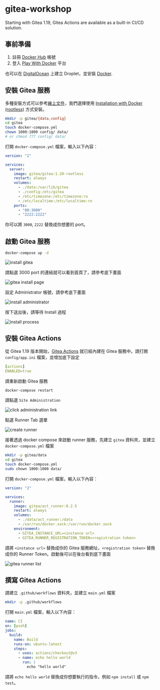 # gitea-workshop

Starting with Gitea 1.19,  Gitea Actions are available as a built-in CI/CD solution.

## 事前準備

1. 註冊 [Docker Hub][1] 帳號
2. 登入 [Play With Docker][2] 平台

也可以在 [DigitalOcean](https://cloud.digitalocean.com/) 上建立 Droplet，並安裝 [Docker](https://docs.docker.com/engine/install/ubuntu/).

[1]:https://hub.docker.com/
[2]:https://labs.play-with-docker.com/

## 安裝 Gitea 服務

多種安裝方式可以參考[線上文件][3]，我們選擇使用 [Installation with Docker (rootless)][4] 方式安裝。

```bash
mkdir -p gitea/{data,config}
cd gitea
touch docker-compose.yml
chown 1000:1000 config/ data/
# or chmod 777 config/ data/
```

打開 `docker-compose.yml` 檔案，輸入以下內容：

```yaml
version: "2"

services:
  server:
    image: gitea/gitea:1.20-rootless
    restart: always
    volumes:
      - ./data:/var/lib/gitea
      - ./config:/etc/gitea
      - /etc/timezone:/etc/timezone:ro
      - /etc/localtime:/etc/localtime:ro
    ports:
      - "80:3000"
      - "2222:2222"
```

你可以將 `3000`, `2222` 替換成你想要的 port。

[3]:https://docs.gitea.com/next/category/installation
[4]:https://docs.gitea.com/next/installation/install-with-docker-rootless

## 啟動 Gitea 服務

```bash
docker-compose up -d
```

![install gitea](./images/install-gitea-from-docker.png)

請點選 3000 port 的連結就可以看到首頁了，請參考底下畫面

![gitea install page](./images/install-gitea-home.png)

設定 Administrator 帳號，請參考底下畫面

![install administrator](./images/install-gitea-administrator.png)

按下送出後，請等待 Install 過程

![install process](./images/install-gitea-loading.png)

## 安裝 Gitea Actions

從 Gitea 1.19 版本開始，[Gitea Actions][11] 就已經內建在 Gitea 服務中。請打開 `config/app.ini` 檔案，並增加底下設定

```yaml
[actions]
ENABLED=true
```

請重新啟動 Gitea 服務

```bash
docker-compose restart
```

請點選 `Site Administration`

![click administration link](./images/gitea-administration.png)

點選 Runner Tab 選單

![create runner](./images/create-runner-page.png)

[11]:https://docs.gitea.com/next/usage/actions/overview

接著透過 docker compose 來啟動 runner 服務，先建立 `gitea` 資料夾，並建立 `docker-compose.yml` 檔案

```bash
mkdir -p gitea/data
cd gitea
touch docker-compose.yml
sudo chown 1000:1000 data/
```

打開 `docker-compose.yml` 檔案，輸入以下內容：

```yaml
version: "2"

services:
  runner:
    image: gitea/act_runner:0.2.5
    restart: always
    volumes:
      - ./data/act_runner:/data
      - /var/run/docker.sock:/var/run/docker.sock
    environment:
      - GITEA_INSTANCE_URL=<instance url>
      - GITEA_RUNNER_REGISTRATION_TOKEN=<registration token>
```

請將 `<instance url>` 替換成你的 Gitea 服務網址，`<registration token>` 替換成你的 Runner Token。啟動後可以在後台看到底下畫面

![gitea runner list](./images/gitea-runner-list.png)

## 撰寫 Gitea Actions

請建立 `.github/workflows` 資料夾，並建立 `main.yml` 檔案

```bash
mkdir -p .github/workflows
```

打開 `main.yml` 檔案，輸入以下內容：

```yaml
name: CI
on: [push]
jobs:
  build:
    name: Build
    runs-on: ubuntu-latest
    steps:
      - uses: actions/checkout@v3
      - name: echo hello world
        run: |
          echo "hello world"
```

請將 `echo hello world` 替換成你想要執行的指令，例如 `npm install` 或 `npm test`。
